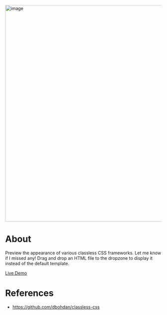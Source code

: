<img width="696" alt="image" src="https://user-images.githubusercontent.com/10884874/218659837-de4a3600-d8fc-4630-9701-09045cb97d90.png">

# About

Preview the appearance of various classless CSS frameworks. Let me know if I missed any! Drag and drop an HTML file to the dropzone to display it instead of the default template.

[Live Demo](https://compare-classless-css.netlify.app/)


# References

- https://github.com/dbohdan/classless-css
